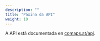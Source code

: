 ```yaml
---
description: ""
title: "Páxina da API"
weight: 10
---
```


A API está documentada en [comaps.at/api](https://comaps.at/api).
